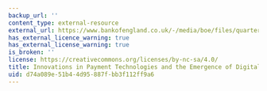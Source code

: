 ```yaml
---
backup_url: ''
content_type: external-resource
external_url: https://www.bankofengland.co.uk/-/media/boe/files/quarterly-bulletin/2014/innovations-in-payment-technologies-and-the-emergence-of-digital-currencies.pdf?la=en&hash=AB46869B3EF355A0486F7B0BAF086F2EEE31554D
has_external_licence_warning: true
has_external_license_warning: true
is_broken: ''
license: https://creativecommons.org/licenses/by-nc-sa/4.0/
title: Innovations in Payment Technologies and the Emergence of Digital Currencies
uid: d74a089e-51b4-4d95-887f-bb3f112ff9a6
---
```

